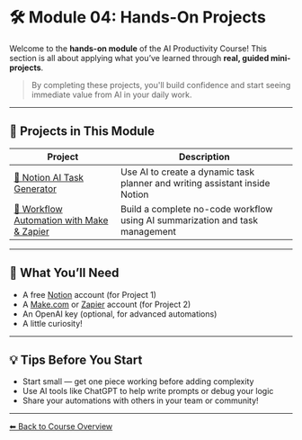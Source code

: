 # 🛠️ Module 04: Hands-On Projects

Welcome to the **hands-on module** of the AI Productivity Course! This section is all about applying what you’ve learned through **real, guided mini-projects**.

> By completing these projects, you'll build confidence and start seeing immediate value from AI in your daily work.

---

## 📌 Projects in This Module

| Project | Description |
|--------|-------------|
| [📝 Notion AI Task Generator](notion_ai_demo.md) | Use AI to create a dynamic task planner and writing assistant inside Notion |
| [🔄 Workflow Automation with Make & Zapier](make_zapier_use_case.md) | Build a complete no-code workflow using AI summarization and task management |

---

## 🧰 What You’ll Need

- A free [Notion](https://www.notion.so) account (for Project 1)
- A [Make.com](https://www.make.com) or [Zapier](https://zapier.com) account (for Project 2)
- An OpenAI key (optional, for advanced automations)
- A little curiosity!

---

## 💡 Tips Before You Start

- Start small — get one piece working before adding complexity
- Use AI tools like ChatGPT to help write prompts or debug your logic
- Share your automations with others in your team or community!

---

[⬅ Back to Course Overview](../../README.md)
